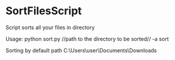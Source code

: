 # SortFilesScript
Script sorts all your files in directory

Usage: python sort.py //path to the directory to be sorted// -a sort

Sorting by default path C:\Users\user\Documents\Downloads
